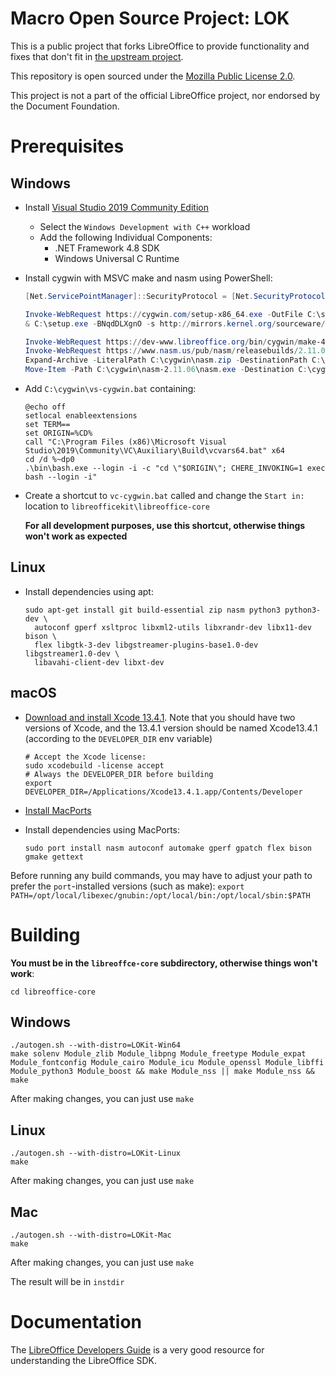 # Macro Open Source Project: LOK

This is a public project that forks LibreOffice to provide functionality and fixes that don't fit in [the upstream project](https://github.com/LibreOffice/core).

This repository is open sourced under the [Mozilla Public License 2.0](LICENSE).

This project is not a part of the official LibreOffice project, nor endorsed by the Document Foundation.

# Prerequisites

## Windows

- Install [Visual Studio 2019 Community Edition](https://aka.ms/vs/16/release/vs_Community.exe)
    - Select the `Windows Development with C++` workload
    - Add the following Individual Components:
        - .NET Framework 4.8 SDK
        - Windows Universal C Runtime 
- Install cygwin with MSVC make and nasm using PowerShell:

  ```powershell
  [Net.ServicePointManager]::SecurityProtocol = [Net.SecurityProtocolType]::Tls12
  
  Invoke-WebRequest https://cygwin.com/setup-x86_64.exe -OutFile C:\setup.exe
  & C:\setup.exe -BNqdDLXgnO -s http://mirrors.kernel.org/sourceware/cygwin/ -l C:\cygwin-packages -R C:\cygwin -P autoconf,automake,bison,cabextract,doxygen,flex,gettext-devel,gnupg,gperf,libxml2-devel,libpng12-devel,make,mintty,openssh,openssl,patch,perl,pkg-config,readline,rsync,unzip,wget,zip,perl-Archive-Zip,perl-Font-TTF,perl-IO-String,python,python3
  
  Invoke-WebRequest https://dev-www.libreoffice.org/bin/cygwin/make-4.2.1-msvc.exe -OutFile C:\cygwin\usr\local\bin\make.exe
  Invoke-WebRequest https://www.nasm.us/pub/nasm/releasebuilds/2.11.06/win32/nasm-2.11.06-win32.zip -OutFile C:\cygwin\nasm.zip
  Expand-Archive -LiteralPath C:\cygwin\nasm.zip -DestinationPath C:\cygwin
  Move-Item -Path C:\cygwin\nasm-2.11.06\nasm.exe -Destination C:\cygwin\usr\local\bin\nasm.exe
  ```

- Add `C:\cygwin\vs-cygwin.bat` containing:
  
  ```
  @echo off
  setlocal enableextensions
  set TERM==
  set ORIGIN=%CD%
  call "C:\Program Files (x86)\Microsoft Visual Studio\2019\Community\VC\Auxiliary\Build\vcvars64.bat" x64
  cd /d %~dp0
  .\bin\bash.exe --login -i -c "cd \"$ORIGIN\"; CHERE_INVOKING=1 exec bash --login -i"
  ```

- Create a shortcut to `vc-cygwin.bat` called and change the `Start in:` location to `libreofficekit\libreoffice-core`
  
  **For all development purposes, use this shortcut, otherwise things won't work as expected**

## Linux

- Install dependencies using apt:

  ```shell
  sudo apt-get install git build-essential zip nasm python3 python3-dev \
    autoconf gperf xsltproc libxml2-utils libxrandr-dev libx11-dev bison \
    flex libgtk-3-dev libgstreamer-plugins-base1.0-dev libgstreamer1.0-dev \
    libavahi-client-dev libxt-dev
  ```

## macOS

- [Download and install Xcode 13.4.1](https://developer.apple.com/services-account/download?path=/Developer_Tools/Xcode_13.4.1/Xcode_13.4.1.xip). Note that you should have two versions of Xcode, and the 13.4.1 version should be named Xcode13.4.1 (according to the `DEVELOPER_DIR` env variable)
  ```shell
  # Accept the Xcode license:
  sudo xcodebuild -license accept
  # Always the DEVELOPER_DIR before building
  export DEVELOPER_DIR=/Applications/Xcode13.4.1.app/Contents/Developer
  ```

- [Install MacPorts](https://www.macports.org/install.php)
- Install dependencies using MacPorts:

  ```shell
  sudo port install nasm autoconf automake gperf gpatch flex bison gmake gettext
  ```

Before running any build commands, you may have to adjust your path to prefer the `port`-installed versions (such as make):
`export PATH=/opt/local/libexec/gnubin:/opt/local/bin:/opt/local/sbin:$PATH`

# Building

**You must be in the `libreoffce-core` subdirectory, otherwise things won't work**:

`cd libreoffice-core`

## Windows

  ```shell
  ./autogen.sh --with-distro=LOKit-Win64
  make solenv Module_zlib Module_libpng Module_freetype Module_expat Module_fontconfig Module_cairo Module_icu Module_openssl Module_libffi Module_python3 Module_boost && make Module_nss || make Module_nss && make
  ```

  After making changes, you can just use `make`

## Linux
  
  ```shell
  ./autogen.sh --with-distro=LOKit-Linux
  make
  ```

  After making changes, you can just use `make`

## Mac

  ```shell
  ./autogen.sh --with-distro=LOKit-Mac
  make
  ```

  After making changes, you can just use `make`

The result will be in `instdir`

# Documentation

The [LibreOffice Developers Guide](https://wiki.documentfoundation.org/Documentation/DevGuide) is a very good resource for understanding the LibreOffice SDK.
